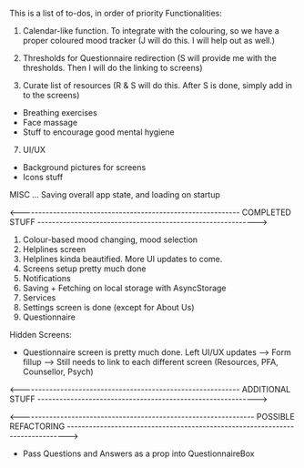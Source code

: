 This is a list of to-dos, in order of priority
Functionalities:

1. Calendar-like function. To integrate with the colouring, so we have a proper coloured mood tracker (J will do this. I will help out as well.)

2. Thresholds for Questionnaire redirection (S will provide me with the thresholds. Then I will do the linking to screens)

3. Curate list of resources (R & S will do this. After S is done, simply add in to the screens)

- Breathing exercises
- Face massage
- Stuff to encourage good mental hygiene

7. UI/UX

- Background pictures for screens
- Icons stuff

MISC
... Saving overall app state, and loading on startup

<------------------------------------------------------------ COMPLETED STUFF ------------------------------------------------------------>

1. Colour-based mood changing, mood selection
2. Helplines screen
3. Helplines kinda beautified. More UI updates to come.
4. Screens setup pretty much done
5. Notifications
6. Saving + Fetching on local storage with AsyncStorage
7. Services
8. Settings screen is done (except for About Us)
9. Questionnaire

Hidden Screens:

- Questionnaire screen is pretty much done. Left UI/UX updates
  --> Form fillup
  --> Still needs to link to each different screen (Resources, PFA, Counsellor, Psych)

<------------------------------------------------------------ ADDITIONAL STUFF ------------------------------------------------------------>

<---------------------------------------------------------------- POSSIBLE REFACTORING ------------------------------------------------------------------------------>

- Pass Questions and Answers as a prop into QuestionnaireBox

